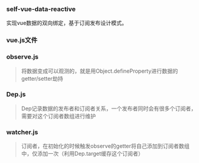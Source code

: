 ### self-vue-data-reactive

实现vue数据的双向绑定，基于订阅发布设计模式。



### vue.js文件

### observe.js
> 将数据变成可以观测的，就是用Object.defineProperty进行数据的getter/setter劫持

### Dep.js
> Dep记录数据的发布者和订阅者关系，一个发布者同时会有很多个订阅者，需要对这个订阅者数组进行维护

### watcher.js
> 订阅者，在初始化的时候触发observe的getter将自己添加到订阅者数组中，仅添加一次（利用Dep.target缓存这个订阅者）
